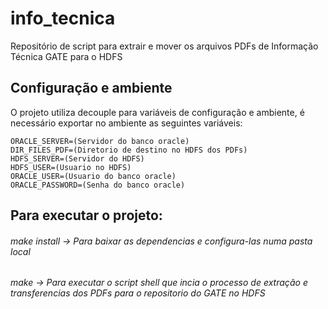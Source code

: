 # info_tecnica
Repositório de script para extrair e mover os arquivos PDFs de Informação Técnica GATE para o HDFS

## Configuração e ambiente

O projeto utiliza decouple para variáveis de configuração e ambiente, é necessário exportar no ambiente as seguintes variáveis:

```
ORACLE_SERVER=(Servidor do banco oracle)
DIR_FILES_PDF=(Diretorio de destino no HDFS dos PDFs)
HDFS_SERVER=(Servidor do HDFS)
HDFS_USER=(Usuario no HDFS)
ORACLE_USER=(Usuario do banco oracle)
ORACLE_PASSWORD=(Senha do banco oracle)
```

## Para executar o projeto:

###### make install -> Para baixar as dependencias e configura-las numa pasta local

###### make -> Para executar o script shell que incia o processo de extração e transferencias dos PDFs para o repositorio do GATE no HDFS
